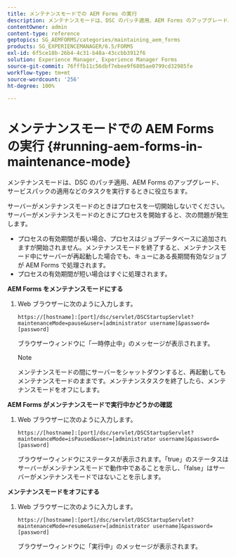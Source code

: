 ```yaml
---
title: メンテナンスモードでの AEM Forms の実行
description: メンテナンスモードは、DSC のパッチ適用、AEM Forms のアップグレード、サービスパックの適用などのタスクを実行するときに役立ちます。メンテナンスモードでの AEM Forms の実行について詳しく学びます。
contentOwner: admin
content-type: reference
geptopics: SG_AEMFORMS/categories/maintaining_aem_forms
products: SG_EXPERIENCEMANAGER/6.5/FORMS
exl-id: 6f5ce18b-26b4-4c31-b48a-43ccbb3912f6
solution: Experience Manager, Experience Manager Forms
source-git-commit: 76fffb11c56dbf7ebee9f6805ae0799cd32985fe
workflow-type: tm+mt
source-wordcount: '256'
ht-degree: 100%

---
```


# メンテナンスモードでの AEM Forms の実行 {#running-aem-forms-in-maintenance-mode}

メンテナンスモードは、DSC のパッチ適用、AEM Forms のアップグレード、サービスパックの適用などのタスクを実行するときに役立ちます。

サーバーがメンテナンスモードのときはプロセスを一切開始しないでください。サーバーがメンテナンスモードのときにプロセスを開始すると、次の問題が発生します。

* プロセスの有効期間が長い場合、プロセスはジョブデータベースに追加されますが開始されません。メンテナンスモードを終了すると、メンテナンスモード中にサーバーが再起動した場合でも、キューにある長期間有効なジョブが AEM Forms で処理されます。
* プロセスの有効期間が短い場合はすぐに処理されます。

**AEM Forms をメンテナンスモードにする**

1. Web ブラウザーに次のように入力します。

   `https://[hostname]:[port]/dsc/servlet/DSCStartupServlet?maintenanceMode=pause&user=[administrator username]&password=[password]`

   ブラウザーウィンドウに「一時停止中」のメッセージが表示されます。

   >[!NOTE]
   >
   >メンテナンスモードの間にサーバーをシャットダウンすると、再起動してもメンテナンスモードのままです。メンテナンスタスクを終了したら、メンテナンスモードをオフにします。

**AEM Forms がメンテナンスモードで実行中かどうかの確認**

1. Web ブラウザーに次のように入力します。

   `https://[hostname]:[port]/dsc/servlet/DSCStartupServlet?maintenanceMode=isPaused&user=[administrator username]&password=[password]`

   ブラウザーウィンドウにステータスが表示されます。「true」のステータスはサーバーがメンテナンスモードで動作中であることを示し、「false」はサーバーがメンテナンスモードではないことを示します。

**メンテナンスモードをオフにする**

1. Web ブラウザーに次のように入力します。

   `https://[hostname]:[port]/dsc/servlet/DSCStartupServlet?maintenanceMode=resume&user=[administrator username]&password=[password]`

   ブラウザーウィンドウに「実行中」のメッセージが表示されます。
